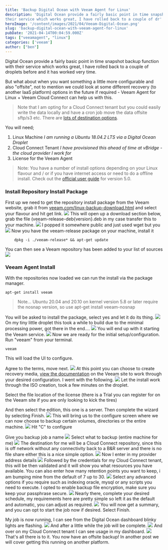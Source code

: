```yaml
---
title: 'Backup Digital Ocean with Veeam Agent for Linux' 
description: 'Digital Ocean provide a fairly basic point in time snapshot backup function with
their service which works great, I have rolled back to a couple of dr'
heroImage: '/content/images/2021/04/Veeam-Digital-Ocean.png'
slug: 'backup-digital-ocean-with-veeam-agent-for-linux'
pubDate: '2021-04-14T00:04:59.000Z'
tags: ["veeamagent", "linux"] 
categories: ['veeam']
author: ["ben"]
---
```


Digital Ocean provide a fairly basic point in time snapshot backup function with their service which works great, I have rolled back to a couple of droplets before and it has worked very time.

But what about when you want something a little more configurable and also "offsite", not to mention we could look at some different recovery (to another IaaS platform) options in the future if required - Veeam Agent for Linux + Veeam Cloud Connect can help us with this.

> Note that I am opting for a Cloud Connect tenant but you could easily write the data locally and have a cron job move the data offsite sftp/s3 etc. There are [lots of destination options](https://helpcenter.veeam.com/docs/agentforlinux/userguide/backup_job_target.html?ver=50).

You will need;

1. Linux Machine 
*I am running a Ubuntu 18.04.2 LTS via a Digital Ocean Droplet*
2. Cloud Connect Tenant 
*I have provisioned this ahead of time at vBridge - the cloud provider I work for*
3. License for the Veeam Agent

> Note: You have a number of install options depending on your Linux flavour and / or if you have internet access or need to do a offline install. Check out the [official user guide](https://helpcenter.veeam.com/docs/agentforlinux/userguide/installation_process.html?ver=50) for version 5.0.

### Install Repository Install Package

First up we need to get the repository install package from the Veeam website, grab it from [veeam.com/linux-backup-download.html](https://www.veeam.com/linux-backup-download.html) and select your flavour and hit get link.
![](/content/images/2021/04/image.png)
This will open up a download section below, grab the file (veeam-release-deb{version}.deb in my case transfer this to your machine.
![](/content/images/2021/04/image-1.png)
I popped it somewhere public and just used wget but you 
![](/content/images/2021/04/image-2.png)
Now you have the veeam-release package on your machine, install it

```
    dpkg -i ./veeam-release* && apt-get update
```

You can then see a Veeam repository has been added to your list of sources
![](/content/images/2021/04/image-3.png)
### Veeam Agent Install

With the repositories now loaded we can run the install via the package manager.

```
apt-get install veeam
```

> Note... Ubuntu 20.04 and 20.10 on kernel version 5.8 or later require the nosnap version, so use apt-get install veeam-nosnap


You will be asked to install the package, select yes and let it do its thing.
![](/content/images/2021/04/image-4.png)
On my tiny little droplet this took a while to build due to the minimal processing power, got there in the end.... 
![](/content/images/2021/04/image-6.png)
You will end up with it starting the Veeam service.
![](/content/images/2021/04/image-7.png)
Now we are ready for the initial setup/configuration. Run "veeam" from your terminal.

```
veeam
```

This will load the UI to configure.

Agree to the terms, move next.
![](/content/images/2021/04/image-8.png)
At this point you can choose to create recovery media, [view the documentation](https://helpcenter.veeam.com/docs/agentforlinux/userguide/val_first_steps_iso.html?ver=50) on the Veeam site to work through your desired configuration. I went with the following.
![](/content/images/2021/04/image-9.png)
Let the install work through the ISO creation, took a few minutes on the droplet.

Select the file location of the license (there is a Trial you can register for on the Veeam site if you are only looking to kick the tires)

And then select the edition, this one is a server. Then complete the wizard by selecting Finish.
![](/content/images/2021/04/image-10.png)
This will bring us to the configure screen where we can now choose to backup certain volumes, directories or the entire machine. 
![](/content/images/2021/04/image-11.png)
Hit "C" to configure

Give you backup job a name
![](/content/images/2021/04/image-12.png)
Select what to backup (entire machine for me)
![](/content/images/2021/04/image-13.png)
The destination for me will be a Cloud Connect repository, since this is off network without any connectivity back to a B&R server and there is no file share either this is a nice simple option.
![](/content/images/2021/04/image-14.png)
Now I enter in my provider address details
![](/content/images/2021/04/image-15.png)
Followed by the credentials for my Cloud Connect tenant, this will be then validated and it will show you what resources you have available. You can also enter how many retention points you want to keep, i am bumping mine from the default of 7 up to 30.
![](/content/images/2021/04/image-16.png)
Select any advanced options if you require such as indexing oracle, mysql or any scripts you need to execute. I opted to enable backup file encryption, make sure you keep your passphrase secure. 
![](/content/images/2021/04/image-17.png)
Nearly there, complete your desired schedule, my requirements here are pretty simple so left it as the default and automatic, you can adjust as required.
![](/content/images/2021/04/image-18.png)
You will now get a summary, and you can opt to start the job now if desired. Select Finish.

My job is now running, I can see from the Digital Ocean dashboard blinky lights are flashing.
![](/content/images/2021/04/image-19.png)
And after a little while the job will be complete.
![](/content/images/2021/04/image-20.png)
And over on my Cloud Connect tenant I can see usage in my dashboard.
![](/content/images/2021/04/image-21.png)
That's all there is to it. You now have an offsite backup! In another post we will cover getting this running on another platform. 






